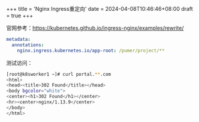 +++
title = 'Nginx Ingress重定向'
date = 2024-04-08T10:46:46+08:00
draft = true
+++

官网参考：https://kubernetes.github.io/ingress-nginx/examples/rewrite/

```yaml
metadata:
  annotations:
    nginx.ingress.kubernetes.io/app-root: /pumer/project/**
```

测试访问：

```sh
[root@k8sworker1 ~]# curl portal.**.com
<html>
<head><title>302 Found</title></head>
<body bgcolor="white">
<center><h1>302 Found</h1></center>
<hr><center>nginx/1.13.9</center>
</body>
</html>
```

